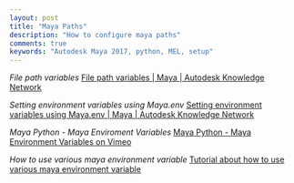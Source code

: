 ```yaml
---
layout: post
title: "Maya Paths"
description: "How to configure maya paths"
comments: true
keywords: "Autodesk Maya 2017, python, MEL, setup"
---
```



*File path variables*
[File path variables | Maya | Autodesk Knowledge Network](https://knowledge.autodesk.com/support/maya/learn-explore/caas/CloudHelp/cloudhelp/2016/ENU/Maya/files/GUID-228CCA33-4AFE-4380-8C3D-18D23F7EAC72-htm.html)

*Setting environment variables using Maya.env*
[Setting environment variables using Maya.env | Maya | Autodesk Knowledge Network](https://knowledge.autodesk.com/support/maya/learn-explore/caas/CloudHelp/cloudhelp/2016/ENU/Maya/files/GUID-8EFB1AC1-ED7D-4099-9EEE-624097872C04-htm.html)

*Maya Python - Maya Enviroment Variables*
[Maya Python - Maya Environment Variables on Vimeo](https://vimeo.com/81537591)

*How to use various maya environment variable*
[Tutorial about how to use various maya environment variable](http://www.worldofmaya.com/t_envvars.html)